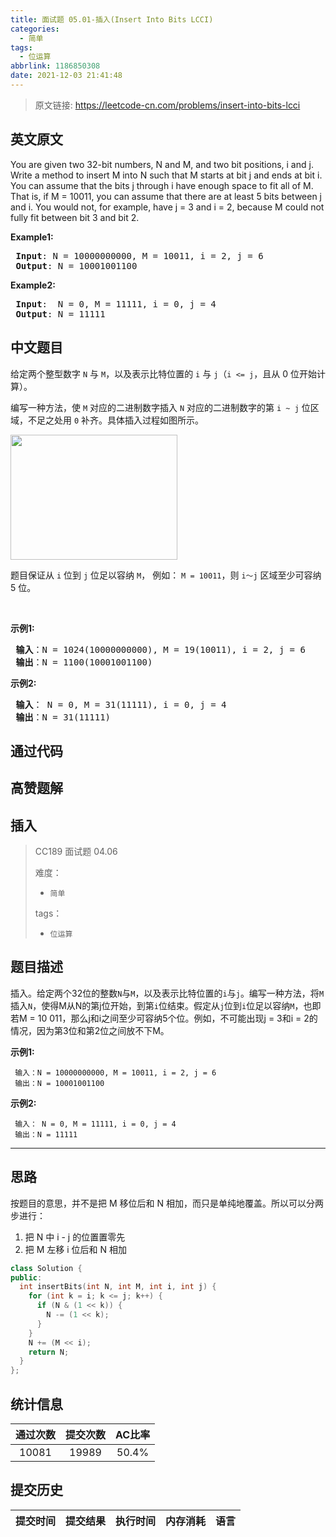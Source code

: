 ```yaml
---
title: 面试题 05.01-插入(Insert Into Bits LCCI)
categories:
  - 简单
tags:
  - 位运算
abbrlink: 1186850308
date: 2021-12-03 21:41:48
---
```


> 原文链接: https://leetcode-cn.com/problems/insert-into-bits-lcci


## 英文原文
<div><p>You are given two 32-bit numbers, N and M, and two bit positions, i and j. Write a method to insert M into N such that M starts at bit j and ends at bit i. You can assume that the bits j through i have enough space to fit all of M. That is, if M = 10011, you can assume that there are at least 5 bits between j and i. You would not, for example, have j = 3 and i = 2, because M could not fully fit between bit 3 and bit 2.</p>

<p><strong>Example1:</strong></p>

<pre>
<strong> Input</strong>: N = 10000000000, M = 10011, i = 2, j = 6
<strong> Output</strong>: N = 10001001100
</pre>

<p><strong>Example2:</strong></p>

<pre>
<strong> Input</strong>:  N = 0, M = 11111, i = 0, j = 4
<strong> Output</strong>: N = 11111
</pre>
</div>

## 中文题目
<div><p>给定两个整型数字 <code>N</code> 与 <code>M</code>，以及表示比特位置的 <code>i</code> 与 <code>j</code>（<code>i <= j</code>，且从 0 位开始计算）。</p>

<p>编写一种方法，使 <code>M</code> 对应的二进制数字插入 <code>N</code> 对应的二进制数字的第 <code>i ~ j</code> 位区域，不足之处用 <code>0</code> 补齐。具体插入过程如图所示。</p>

<p><img alt="" src="https://pic.leetcode-cn.com/1610104070-NuLVQi-05.01.gif" style="width: 267px; height: 200px;" /></p>

<p>题目保证从 <code>i</code> 位到 <code>j</code> 位足以容纳 <code>M</code>， 例如： <code>M = 10011</code>，则 <code>i～j</code> 区域至少可容纳 5 位。</p>

<p> </p>

<p><strong>示例1:</strong></p>

<pre>
<strong> 输入</strong>：N = 1024(10000000000), M = 19(10011), i = 2, j = 6
<strong> 输出</strong>：N = 1100(10001001100)
</pre>

<p><strong>示例2:</strong></p>

<pre>
<strong> 输入</strong>： N = 0, M = 31(11111), i = 0, j = 4
<strong> 输出</strong>：N = 31(11111)
</pre>
</div>

## 通过代码
<RecoDemo>
</RecoDemo>


## 高赞题解
## 插入

> CC189 面试题 04.06
>
> 难度：
>
> - `简单`
>
> tags：
>
> - `位运算`

## 题目描述

插入。给定两个32位的整数`N`与`M`，以及表示比特位置的`i`与`j`。编写一种方法，将`M`插入`N`，使得M从N的第j位开始，到第`i`位结束。假定从`j`位到`i`位足以容纳`M`，也即若M = 10 011，那么j和i之间至少可容纳5个位。例如，不可能出现j = 3和i = 2的情况，因为第3位和第2位之间放不下M。

**示例1:**

```
 输入：N = 10000000000, M = 10011, i = 2, j = 6
 输出：N = 10001001100
```

**示例2:**

```
 输入： N = 0, M = 11111, i = 0, j = 4
 输出：N = 11111
```

------

## 思路

按题目的意思，并不是把 M 移位后和 N 相加，而只是单纯地覆盖。所以可以分两步进行：

1. 把 N 中 i - j 的位置置零先
2. 把 M 左移 i 位后和 N 相加

```cpp
class Solution {
public:
  int insertBits(int N, int M, int i, int j) {
    for (int k = i; k <= j; k++) {
      if (N & (1 << k)) {
        N -= (1 << k);
      }
    }
    N += (M << i);
    return N;
  }
};

```



## 统计信息
| 通过次数 | 提交次数 | AC比率 |
| :------: | :------: | :------: |
|    10081    |    19989    |   50.4%   |

## 提交历史
| 提交时间 | 提交结果 | 执行时间 |  内存消耗  | 语言 |
| :------: | :------: | :------: | :--------: | :--------: |
